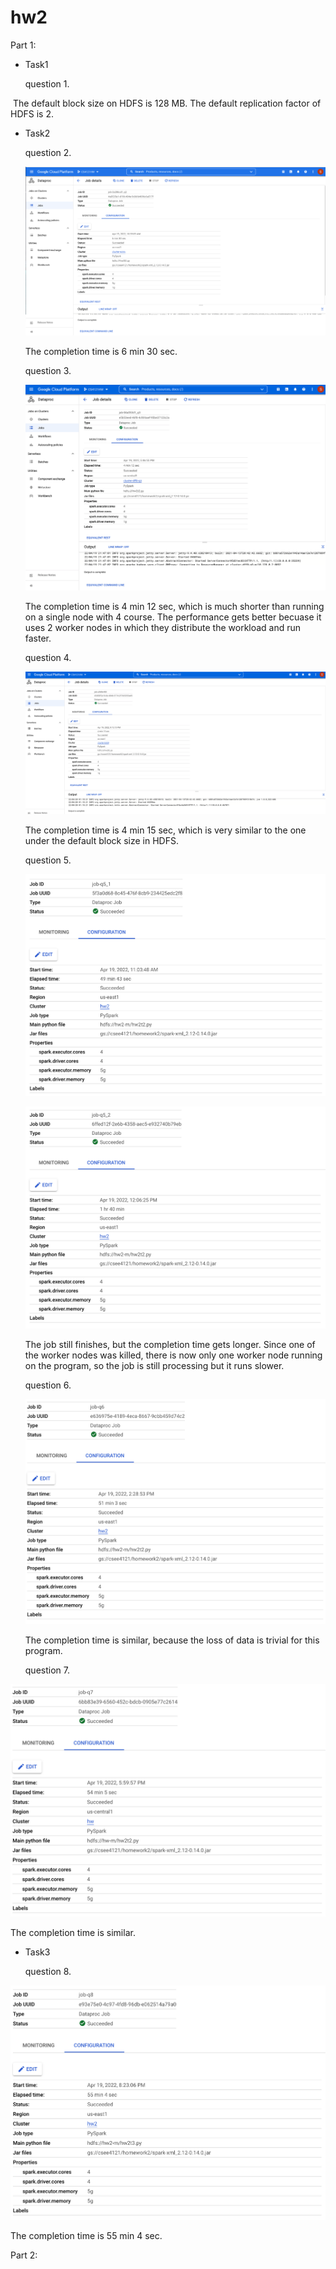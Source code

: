 # hw2

Part 1:

- Task1

  question 1.

​		The default block size on HDFS is 128 MB. The default replication factor of HDFS is 2.



- Task2

  question 2.

  ![q2](q2.png)

  The completion time is 6 min 30 sec.

   

  question 3.

  ![q3](q3.png)

  The completion time is 4 min 12 sec, which is much shorter than running on a single node with 4 course. The performance gets better becuase it uses 2 worker nodes in which they distribute the workload and run faster.

  

  

  question 4.

  ![q4](q4.png)

  The completion time is 4 min 15 sec, which is very similar to the one under the default block size in HDFS. 

  

  question 5.

  ![Q5_1](Q5_1.png)

  

  ![Q5_2](Q5_2.png)

  The job still finishes, but the completion time gets longer. Since one of the worker nodes was killed, there is now only one worker node running on the program, so the job is still processing but it runs slower.

  

  question 6.

  ![Q6](Q6.png)

  The completion time is similar, because the loss of data is trivial for this program.

  

  question 7.

![Q7](Q7.png)

The completion time is similar.



- Task3

  question 8.

![Q8](Q8.png)

The completion time is 55 min 4 sec.



Part 2:

